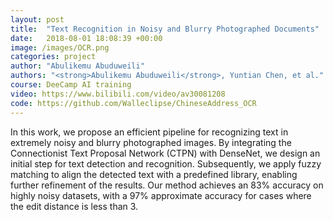```yaml
---
layout: post
title:  "Text Recognition in Noisy and Blurry Photographed Documents"
date:   2018-08-01 18:08:39 +00:00
image: /images/OCR.png
categories: project
author: "Abulikemu Abuduweili"
authors: "<strong>Abulikemu Abuduweili</strong>, Yuntian Chen, et al."
course: DeeCamp AI training
video: https://www.bilibili.com/video/av30081208 
code: https://github.com/Walleclipse/ChineseAddress_OCR 
---
```



In this work, we propose an efficient pipeline for recognizing text in extremely noisy and blurry photographed images. By integrating the Connectionist Text Proposal Network (CTPN) with DenseNet, we design an initial step for text detection and recognition. 
Subsequently, we apply fuzzy matching to align the detected text with a predefined library, enabling further refinement of the results. 
Our method achieves an 83% accuracy on highly noisy datasets, with a 97% approximate accuracy for cases where the edit distance is less than 3.




